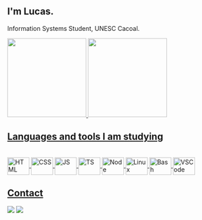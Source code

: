 ## I'm Lucas.

Information Systems Student, UNESC Cacoal.

<div>
    <a href="https://github.com/lucascampolimm">
    <img height="180em" src="https://github-readme-stats.vercel.app/api?username=lucascampolimm&show_icons=true&theme=dark&include_all_commits=true&count_private=true"/>
    <img height="180em" src="https://github-readme-stats.vercel.app/api/top-langs/?username=lucascampolimm&hide_progress=true&langs_count=7&theme=dark"/>


</div>

## Languages and tools I am studying
 
<div style="display: inline_block"><br>
    <img align="center" alt="HTML" height="40" width="50" <img src="https://cdn.jsdelivr.net/gh/devicons/devicon/icons/html5/html5-original.svg">
    <img align="center" alt="CSS" height="40" width="50" <img src="https://cdn.jsdelivr.net/gh/devicons/devicon/icons/css3/css3-original.svg">
    <img align="center" alt="JS" height="40" width="50" <img src="https://cdn.jsdelivr.net/gh/devicons/devicon/icons/javascript/javascript-original.svg">
    <img align="center" alt="TS" height="40" width="50" <img src="https://cdn.jsdelivr.net/gh/devicons/devicon/icons/typescript/typescript-original.svg">
    <img align="center" alt="Node" height="40" width="50" <img src="https://cdn.jsdelivr.net/gh/devicons/devicon/icons/nodejs/nodejs-original.svg">
    <img align="center" alt="Linux" height="40" width="50" <img src="https://cdn.jsdelivr.net/gh/devicons/devicon/icons/linux/linux-original.svg">
    <img align="center" alt="Bash" height="40" width="50" <img src="https://cdn.jsdelivr.net/gh/devicons/devicon/icons/bash/bash-plain.svg">
    <img align="center" alt="VSCode" height="40" width="50" <img src="https://cdn.jsdelivr.net/gh/devicons/devicon/icons/vscode/vscode-original.svg">

</div>

 ## Contact
  
<div>  
    <a href="mailto:lucascampolim@protonmail.com" target="_blank"><img src="https://img.shields.io/badge/ProtonMail-8B89CC?style=for-the-badge&logo=protonmail&logoColor=white" target="_blank"></a>
    <a href="https://www.linkedin.com/in/lucascampolimm/" target="_blank"><img src="https://img.shields.io/badge/-LinkedIn-%230077B5?style=for-the-badge&logo=linkedin&logoColor=white" target="_blank"></a> 
</div>
